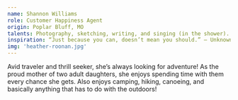 ```yaml
---
name: Shannon Williams
role: Customer Happiness Agent
origin: Poplar Bluff, MO
talents: Photography, sketching, writing, and singing (in the shower).
inspiration: “Just because you can, doesn’t mean you should.” – Unknown
img: 'heather-roonan.jpg'
---
```

Avid traveler and thrill seeker, she’s always looking for adventure! As the proud mother of two adult daughters, she enjoys spending time with them every chance she gets. Also enjoys camping, hiking, canoeing, and basically anything that has to do with the outdoors!